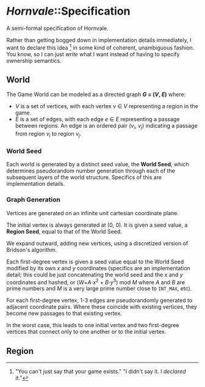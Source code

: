 # _Hornvale_::Specification

A semi-formal specification of Hornvale.

Rather than getting bogged down in implementation details immediately, I want to declare this idea [^1] in some kind of coherent, unambiguous fashion. You know, so I can just _write_ what I want instead of having to specify ownership semantics.

## World

The Game World can be modeled as a directed graph **_G_ = (_V_, _E_)** where:

- _V_ is a set of vertices, with each vertex _v_ ∈ _V_ representing a region in the game.
- _E_ is a set of edges, with each edge _e_ ∈ _E_ representing a passage between regions. An edge is an ordered pair (_v_<sub>_i_</sub>, _v_<sub>_j_</sub>) indicating a passage from region _v_<sub>_i_</sub> to region _v_<sub>_j_</sub>.

### World Seed

Each world is generated by a distinct seed value, the **World Seed**, which determines pseudorandom number generation through each of the subsequent layers of the world structure. Specifics of this are implementation details.

### Graph Generation

Vertices are generated on an infinite unit cartesian coordinate plane.

The initial vertex is always generated at (0, 0). It is given a seed value, a **Region Seed**, equal to that of the World Seed.

We expand outward, adding new vertices, using a discretized version of Bridson's algorithm.



Each first-degree vertex is given a seed value equal to the World Seed modified by its own _x_ and _y_ coordinates (specifics are an implementation detail; this could be just concatenating the world seed and the _x_ and _y_ coordinates and hashed, or (_W_+_A_⋅_x_<sup>2</sup> + _B_⋅_y_<sup>3</sup>) mod _M_ where _A_ and _B_ are prime numbers and _M_ is a very large prime number close to `INT_MAX`, etc).

For each first-degree vertex, 1-3 edges are pseudorandomly generated to adjacent coordinate pairs. Where these coincide with existing vertices, they become new passages to that existing vertex.

In the worst case, this leads to one initial vertex and two first-degree vertices that connect only to one another or to the initial vertex.

## Region




[^1]:  "You can't just say that your game exists."
  "I didn't say it. I _declared_ it."
